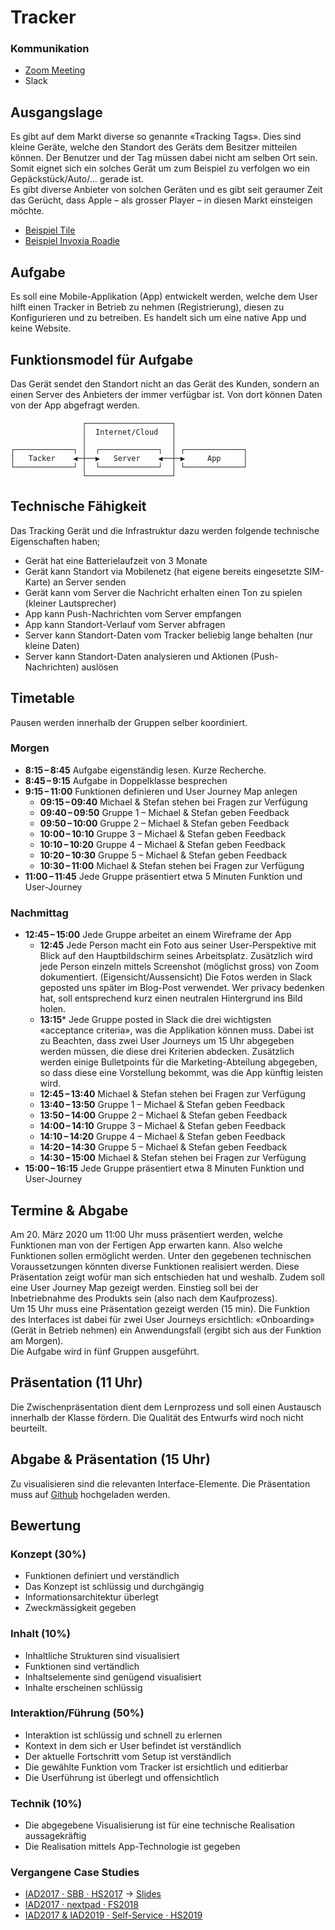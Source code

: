 # Tracker

### Kommunikation
* [Zoom Meeting](https://zoom.us/j/214657003?pwd=TnFXQkhtNFdxME01K1hxNW9XLzVEZz09)
* Slack


## Ausgangslage
Es gibt auf dem Markt diverse so genannte «Tracking Tags». Dies sind kleine Geräte, welche den Standort des Geräts dem Besitzer mitteilen können. Der Benutzer und der Tag müssen dabei nicht am selben Ort sein. Somit eignet sich ein solches Gerät um zum Beispiel zu verfolgen wo ein Gepäckstück/Auto/… gerade ist.  
Es gibt diverse Anbieter von solchen Geräten und es gibt seit geraumer Zeit das Gerücht, dass Apple – als grosser Player – in diesen Markt einsteigen möchte.

* [Beispiel Tile](https://www.thetileapp.com/de-de/)
* [Beispiel Invoxia Roadie](https://www.invoxia.com/intl/gps-tracker)

## Aufgabe
Es soll eine Mobile-Applikation (App) entwickelt werden, welche dem User hilft einen Tracker in Betrieb zu nehmen (Registrierung), diesen zu Konfigurieren und zu betreiben. Es handelt sich um eine native App und keine Website.

## Funktionsmodel für Aufgabe
Das Gerät sendet den Standort nicht an das Gerät des Kunden, sondern an einen Server des Anbieters der immer verfügbar ist. Von dort können Daten von der App abgefragt werden.


```
                ┌───────────────────┐                
                │  Internet/Cloud   │                
                │                   │                
┌─────────────┐ │  ┌─────────────┐  │ ┌─────────────┐
│   Tacker    ◀─┼──▶   Server    ◀──┼─▶     App     │
└─────────────┘ │  └─────────────┘  │ └─────────────┘
                └───────────────────┘                
```

## Technische Fähigkeit
Das Tracking Gerät und die Infrastruktur dazu werden folgende technische Eigenschaften haben;

* Gerät hat eine Batterielaufzeit von 3 Monate
* Gerät kann Standort via Mobilenetz (hat eigene bereits eingesetzte SIM-Karte) an Server senden
* Gerät kann vom Server die Nachricht erhalten einen Ton zu spielen (kleiner Lautsprecher)
* App kann Push-Nachrichten vom Server empfangen
* App kann Standort-Verlauf vom Server abfragen
* Server kann Standort-Daten vom Tracker beliebig lange behalten (nur kleine Daten)
* Server kann Standort-Daten analysieren und Aktionen (Push-Nachrichten) auslösen



## Timetable
Pausen werden innerhalb der Gruppen selber koordiniert.

### Morgen

* **8:15 – 8:45** Aufgabe eigenständig lesen. Kurze Recherche.
* **8:45 – 9:15** Aufgabe in Doppelklasse besprechen
* **9:15 – 11:00** Funktionen definieren und User Journey Map anlegen
  * **09:15 – 09:40** Michael & Stefan stehen bei Fragen zur Verfügung
  * **09:40 – 09:50** Gruppe 1 – Michael & Stefan geben Feedback
  * **09:50 – 10:00** Gruppe 2 – Michael & Stefan geben Feedback
  * **10:00 – 10:10** Gruppe 3 – Michael & Stefan geben Feedback
  * **10:10 – 10:20** Gruppe 4 – Michael & Stefan geben Feedback
  * **10:20 – 10:30** Gruppe 5 – Michael & Stefan geben Feedback
  * **10:30 – 11:00** Michael & Stefan stehen bei Fragen zur Verfügung
* **11:00 – 11:45** Jede Gruppe präsentiert etwa 5 Minuten Funktion und User-Journey

### Nachmittag
* **12:45 – 15:00** Jede Gruppe arbeitet an einem Wireframe der App
  * **12:45** Jede Person macht ein Foto aus seiner User-Perspektive mit Blick auf den Hauptbildschirm seines Arbeitsplatz. Zusätzlich wird jede Person einzeln mittels Screenshot (möglichst gross) von Zoom dokumentiert. (Eigensicht/Aussensicht) Die Fotos werden in Slack geposted uns später im Blog-Post verwendet. Wer privacy bedenken hat, soll entsprechend kurz einen neutralen Hintergrund ins Bild holen.
  * **13:15*** Jede Gruppe posted in Slack die drei wichtigsten «acceptance criteria», was die Applikation können muss. Dabei ist zu Beachten, dass zwei User Journeys um 15 Uhr abgegeben werden müssen, die diese drei Kriterien abdecken. Zusätzlich werden einige Bulletpoints für die Marketing-Abteilung abgegeben, so dass diese eine Vorstellung bekommt, was die App künftig leisten wird.
  * **12:45 – 13:40** Michael & Stefan stehen bei Fragen zur Verfügung
  * **13:40 – 13:50** Gruppe 1 – Michael & Stefan geben Feedback
  * **13:50 – 14:00** Gruppe 2 – Michael & Stefan geben Feedback
  * **14:00 – 14:10** Gruppe 3 – Michael & Stefan geben Feedback
  * **14:10 – 14:20** Gruppe 4 – Michael & Stefan geben Feedback
  * **14:20 – 14:30** Gruppe 5 – Michael & Stefan geben Feedback
  * **14:30 – 15:00** Michael & Stefan stehen bei Fragen zur Verfügung
* **15:00 – 16:15** Jede Gruppe präsentiert etwa 8 Minuten Funktion und User-Journey


## Termine & Abgabe
Am 20. März 2020 um 11:00 Uhr muss präsentiert werden, welche Funktionen man von der Fertigen App erwarten kann. Also welche Funktionen sollen ermöglicht werden. Unter den gegebenen technischen Voraussetzungen könnten diverse Funktionen realisiert werden. Diese Präsentation zeigt wofür man sich entschieden hat und weshalb. Zudem soll eine User Journey Map gezeigt werden. Einstieg soll bei der Inbetriebnahme des Produkts sein (also nach dem Kaufprozess).  
Um 15 Uhr muss eine Präsentation gezeigt werden (15 min). Die Funktion des Interfaces ist dabei für zwei User Journeys ersichtlich: «Onboarding» (Gerät in Betrieb nehmen) ein Anwendungsfall (ergibt sich aus der Funktion am Morgen).  
Die Aufgabe wird in fünf Gruppen ausgeführt.  

## Präsentation (11 Uhr)
Die Zwischenpräsentation dient dem Lernprozess und soll einen Austausch innerhalb der Klasse fördern. Die Qualität des Entwurfs wird noch nicht beurteilt. 

## Abgabe & Präsentation (15 Uhr)
Zu visualisieren sind die relevanten Interface-Elemente. Die Präsentation muss auf [Github](https://github.com/logrinto/case-study.tracker/issues) hochgeladen werden.



## Bewertung

### Konzept (30%)
* Funktionen definiert und verständlich
* Das Konzept ist schlüssig und durchgängig
* Informationsarchitektur überlegt
* Zweckmässigkeit gegeben

### Inhalt (10%)
* Inhaltliche Strukturen sind visualisiert
* Funktionen sind vertändlich
* Inhaltselemente sind genügend visualisiert
* Inhalte erscheinen schlüssig

### Interaktion/Führung (50%)
* Interaktion ist schlüssig und schnell zu erlernen
* Kontext in dem sich er User befindet ist verständlich
* Der aktuelle Fortschritt vom Setup ist verständlich
* Die gewählte Funktion vom Tracker ist ersichtlich und editierbar
* Die Userführung ist überlegt und offensichtlich


### Technik (10%)
* Die abgegebene Visualisierung ist für eine technische Realisation aussagekräftig
* Die Realisation mittels App-Technologie ist gegeben







### Vergangene Case Studies
* [IAD2017 · SBB · HS2017](https://signalwerk.github.io/IAD.LAB.DOC/exercise-case-study/) → [Slides](https://signalwerk.github.io/IAD.LAB.SLD/data/2017/KW45-case-study/)
* [IAD2017 · nextpad · FS2018](https://github.com/logrinto/case-study.nextpad)
* [IAD2017 & IAD2019 · Self-Service · HS2019](https://github.com/logrinto/case-study.self-service)
